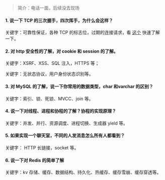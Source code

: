 > 简介：电话一面，后续没去现场

#### 1. 说一下 TCP 的三次握手，四次挥手，为什么会这样？
关键字：可靠性保证，各种 TCP 的标志位，过期的连接请求，看 [这个](https://github.com/jawil/blog/issues/14) 快速了解一下。

#### 2. 对 http 安全性的了解，对 cookie 和 session 的了解。

关键字：XSRF、XSS、SQL 注入，HTTPS 等；

关键字：无状态协议，用户身份状态识别等。

#### 3. 对 MySQL 的了解，说一下你常用的数据类型，char 和varchar 的区别？

关键字：索引、锁、死锁、MVCC、join 等。

#### 4. 说一下对线程、进程和协程的了解？协程的实现原理？

关键字：并发、并行、资源调度、进程切换、生成器 yield 等。

#### 5. 如果实现一个聊天室，不同的人发消息怎么所有人都看到？

关键字： HTTP 长链接，socket 等。

#### 6. 说一下对 Redis 的简单了解

关键字：kv 存储、缓存、数据结构、持久化、热缓存、缓存雪崩、缓存穿透等。
